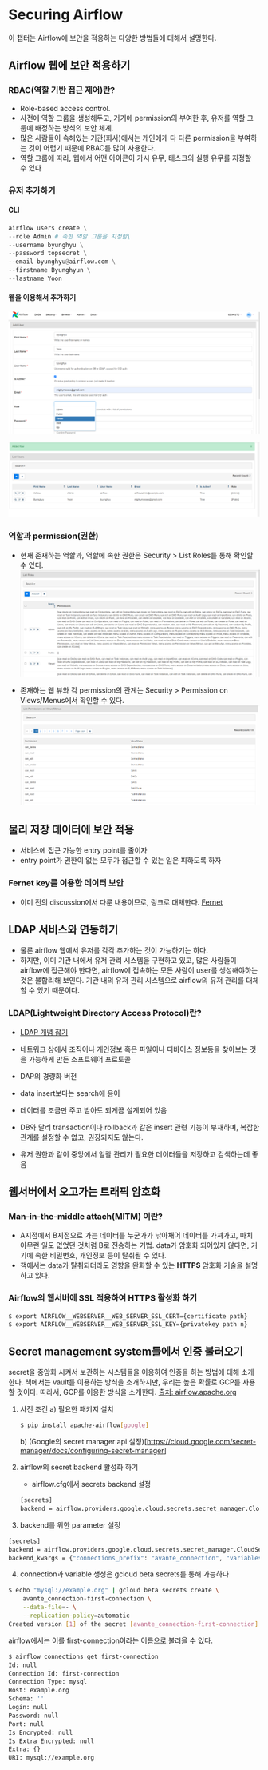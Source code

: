 # Securing Airflow
이 챕터는 Airflow에 보안을 적용하는 다양한 방법들에 대해서 설명한다.

## Airflow 웹에 보안 적용하기

### RBAC(역할 기반 접근 제어)란?
 - Role-based access control.
 - 사전에 역할 그룹을 생성해두고, 거기에 permission의 부여한 후, 유저를 역할 그룹에 배정하는 방식의 보안 체계.
 - 많은 사람들이 속해있는 기관(회사)에서는 개인에게 다 다른 permission을 부여하는 것이 어렵기 때문에 RBAC를 많이 사용한다.
 - 역할 그룹에 따라, 웹에서 어떤 아이콘이 가시 유무, 태스크의 실행 유무를 지정할 수 있다

### 유저 추가하기
#### CLI
```python
airflow users create \
--role Admin # 속한 역할 그룹을 지정함\
--username byunghyu \
--password topsecret \
--email byunghyu@airflow.com \
--firstname Byunghyun \
--lastname Yoon
```

#### 웹을 이용해서 추가하기
![adding user](./images/adding_user.png)

![user added](./images/user_added.png)

### 역할과 permission(권한)
 - 현재 존재하는 역할과, 역할에 속한 권한은 Security > List Roles를 통해 확인할 수 있다.
 ![list roles](./images/list%20roles.png)

 - 존재하는 웹 뷰와 각 permission의 관계는 Security > Permission on Views/Menus에서 확인할 수 있다.
 ![permission on views menus](./images/list%20permissions%20on%20views_menus.png)

## 물리 저장 데이터에 보안 적용
 - 서비스에 접근 가능한 entry point를 줄이자
 - entry point가 권한이 없는 모두가 접근할 수 있는 일은 피하도록 하자

### Fernet key를 이용한 데이터 보안
 - 이미 전의 discussion에서 다룬 내용이므로, 링크로 대체한다. [Fernet](../chapter11/variables.md)

## LDAP 서비스와 연동하기
 - 물론 airflow 웹에서 유저를 각각 추가하는 것이 가능하기는 하다.
 - 하지만, 이미 기관 내에서 유저 관리 시스템을 구현하고 있고, 많은 사람들이 airflow에 접근해야 한다면, airflow에 접속하는 모든 사람이 user를 생성해야하는 것은 불합리해 보인다. 기관 내의 유저 관리 시스템으로 airflow의 유저 관리를 대체할 수 있기 때문이다.

### LDAP(Lightweight Directory Access Protocol)란?
 - [LDAP 개념 잡기](https://yongho1037.tistory.com/796)

 - 네트워크 상에서 조직이나 개인정보 혹은 파일이나 디바이스 정보등을 찾아보는 것을 가능하게 만든 소프트웨어 프로토콜
 - DAP의 경량화 버전
 - data insert보다는 search에 용이
 - 데이터를 조금만 주고 받아도 되게끔 설계되어 있음
 - DB와 달리 transaction이나 rollback과 같은 insert 관련 기능이 부재하며, 복잡한 관계를 설정할 수 없고, 권장되지도 않는다.
 - 유저 권한과 같이 중앙에서 일괄 관리가 필요한 데이터들을 저장하고 검색하는데 좋음

## 웹서버에서 오고가는 트래픽 암호화
### Man-in-the-middle attach(MITM) 이란?
 - A지점에서 B지점으로 가는 데이터를 누군가가 낚아채어 데이터를 가져가고, 마치 아무런 일도 없었던 것처럼 B로 전송하는 기법. data가 암호화 되어있지 않다면, 거기에 속한 비밀번호, 개인정보 등이 탈취될 수 있다.
 - 책에서는 data가 탈취되더라도 영향을 완화할 수 있는 **HTTPS** 암호화 기술을 설명하고 있다.

### Airflow의 웹서버에 SSL 적용하여 HTTPS 활성화 하기
```bash
$ export AIRFLOW__WEBSERVER__WEB_SERVER_SSL_CERT={certificate path}
$ export AIRFLOW__WEBSERVER__WEB_SERVER_SSL_KEY={privatekey path n}
```

## Secret management system들에서 인증 불러오기
secret을 중앙화 시켜서 보관하는 시스템들을 이용하여 인증을 하는 방법에 대해 소개한다. 책에서는 vault를 이용하는 방식을 소개하지만, 우리는 높은 확률로 GCP를 사용할 것이다. 따라서, GCP를 이용한 방식을 소개한다. [출처: airflow.apache.org](https://airflow.apache.org/docs/apache-airflow-providers-google/stable/secrets-backends/google-cloud-secret-manager-backend.html)

1. 사전 조건
    a) 필요한 패키지 설치
    ```bash
    $ pip install apache-airflow[google]
    ```

    b) (Google의 secret manager api 설정)[https://cloud.google.com/secret-manager/docs/configuring-secret-manager]

2. airflow의 secret backend 활성화 하기
    - airflow.cfg에서 secrets backend 설정
    ```bash
    [secrets]
    backend = airflow.providers.google.cloud.secrets.secret_manager.CloudSecretManagerBackend
    ```

3. backend를 위한 parameter 설정
```bash
[secrets]
backend = airflow.providers.google.cloud.secrets.secret_manager.CloudSecretManagerBackend
backend_kwargs = {"connections_prefix": "avante_connection", "variables_prefix": "avante_variable", "gcp_key_path": "{gcp_key_file_path}"}
```

4. connection과 variable 생성은 gcloud beta secrets를 통해 가능하다
```bash
$ echo "mysql://example.org" | gcloud beta secrets create \
    avante_connection-first-connection \
    --data-file=- \
    --replication-policy=automatic
Created version [1] of the secret [avante_connection-first-connection].
```

airflow에서는 이를 first-connection이라는 이름으로 불러올 수 있다.

```bash
$ airflow connections get first-connection
Id: null
Connection Id: first-connection
Connection Type: mysql
Host: example.org
Schema: ''
Login: null
Password: null
Port: null
Is Encrypted: null
Is Extra Encrypted: null
Extra: {}
URI: mysql://example.org
```

